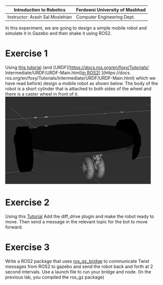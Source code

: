 |  Introduction to Robotics |  Ferdowsi University of Mashhad |
|---|---|
|  Instructor: Arash Sal Moslehian |  Computer Engineering Dept. |

In this experiment, we are going to design a simple mobile robot and simulate it in Gazebo and then shake it using ROS2.

# Exercise 1

Using [this tutorial](https://gazebosim.org/docs/garden/building_robot) (and  [URDF](https://docs.ros.org/en/foxy/Tutorials/ Intermediate/URDF/URDF-Main.html)[in ROS2](https://docs.ros.org/en/foxy/Tutorials/Intermediate/URDF/URDF-Main.html)[ ](https://docs. ros.org/en/foxy/Tutorials/Intermediate/URDF/URDF-Main.html) which we have read before) design a mobile robot as shown below. The body of the robot is a short cylinder that is attached to both sides of the wheel and there is a caster wheel in front of it.
![](assets/lab4/robot.png)

# Exercise 2

Using this [Tutorial](https://gazebosim.org/docs/garden/moving_robot) Add the diff_drive plugin and make the robot ready to move. Then send a message in the relevant topic for the bot to move forward.

# Exercise 3

Write a ROS2 package that uses [ros_gz_bridge](https://github.com/gazebosim/ros_gz/tree/ros2/ros_gz_bridge) to communicate Twist messages from ROS2 to gazebo and send the robot back and forth at 2 second intervals.  Use a launch file to run your bridge and node. (In the previous lab, you compiled the ros_gz package)